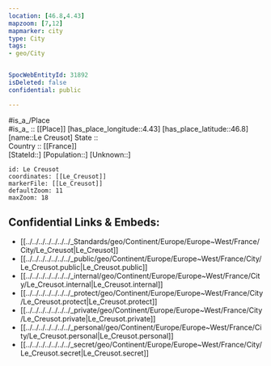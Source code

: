 ```yaml
---
location: [46.8,4.43] 
mapzoom: [7,12] 
mapmarker: city 
type: City
tags:
- geo/City


SpocWebEntityId: 31892
isDeleted: false
confidential: public

---
```

#is_a_/Place  
#is_a_ :: [[Place]] 
[has_place_longitude::4.43] 
[has_place_latitude::46.8] 
[name::Le Creusot] 
State ::  
Country :: [[France]]  
[StateId::] 
[Population::] 
[Unknown::] 


```leaflet
id: Le Creusot
coordinates: [[Le_Creusot]] 
markerFile: [[Le_Creusot]] 
defaultZoom: 11 
maxZoom: 18
```


## Confidential Links & Embeds: 
- [[../../../../../../../_Standards/geo/Continent/Europe/Europe~West/France/City/Le_Creusot|Le_Creusot]] 
- [[../../../../../../../_public/geo/Continent/Europe/Europe~West/France/City/Le_Creusot.public|Le_Creusot.public]] 
- [[../../../../../../../_internal/geo/Continent/Europe/Europe~West/France/City/Le_Creusot.internal|Le_Creusot.internal]] 
- [[../../../../../../../_protect/geo/Continent/Europe/Europe~West/France/City/Le_Creusot.protect|Le_Creusot.protect]] 
- [[../../../../../../../_private/geo/Continent/Europe/Europe~West/France/City/Le_Creusot.private|Le_Creusot.private]] 
- [[../../../../../../../_personal/geo/Continent/Europe/Europe~West/France/City/Le_Creusot.personal|Le_Creusot.personal]] 
- [[../../../../../../../_secret/geo/Continent/Europe/Europe~West/France/City/Le_Creusot.secret|Le_Creusot.secret]] 
